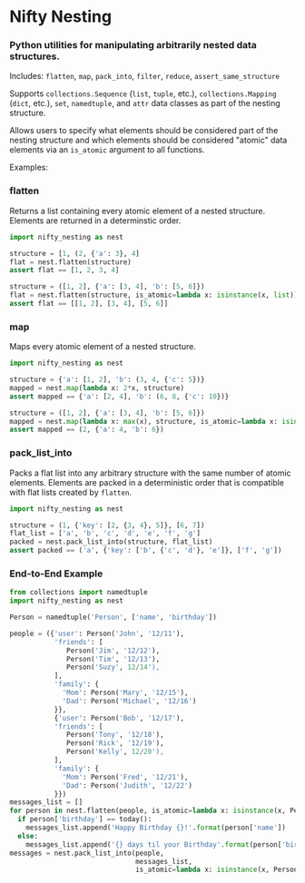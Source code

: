 # Nifty Nesting

### Python utilities for manipulating arbitrarily nested data structures.

Includes: `flatten`, `map`, `pack_into`, `filter`, `reduce`, `assert_same_structure`

Supports `collections.Sequence` (`list`, `tuple`, etc.), `collections.Mapping` (`dict`, etc.), `set`, `namedtuple`, and `attr` data classes as part of the nesting structure.

Allows users to specify what elements should be considered part of the nesting structure and which elements should be considered "atomic" data elements via an `is_atomic` argument to all functions.

Examples:

### flatten

Returns a list containing every atomic element of a nested structure. Elements are returned in a determinstic order.

```python
import nifty_nesting as nest

structure = [1, (2, {'a': 3}, 4]
flat = nest.flatten(structure)
assert flat == [1, 2, 3, 4]

structure = ([1, 2], {'a': [3, 4], 'b': [5, 6]})
flat = nest.flatten(structure, is_atomic=lambda x: isinstance(x, list))
assert flat == [[1, 2], [3, 4], [5, 6]] 
```

### map

Maps every atomic element of a nested structure.

```python
import nifty_nesting as nest

structure = {'a': [1, 2], 'b': (3, 4, {'c': 5})}
mapped = nest.map(lambda x: 2*x, structure)
assert mapped == {'a': [2, 4], 'b': (6, 8, {'c': 10})}

structure = ([1, 2], {'a': [3, 4], 'b': [5, 6]})
mapped = nest.map(lambda x: max(x), structure, is_atomic=lambda x: isinstance(x, list))
assert mapped == (2, {'a': 4, 'b': 6})
```

### pack_list_into

Packs a flat list into any arbitrary structure with the same number of atomic elements. Elements are packed in a deterministic order that is compatible with flat lists created by `flatten`.

```python
import nifty_nesting as nest

structure = (1, {'key': [2, {3, 4}, 5]}, [6, 7])
flat_list = ['a', 'b', 'c', 'd', 'e', 'f', 'g']
packed = nest.pack_list_into(structure, flat_list)
assert packed == ('a', {'key': ['b', {'c', 'd'}, 'e']}, ['f', 'g'])
```

### End-to-End Example
```python
from collections import namedtuple
import nifty_nesting as nest

Person = namedtuple('Person', ['name', 'birthday'])

people = ({'user': Person('John', '12/11'),
           'friends': [
              Person('Jim', '12/12'),
              Person('Tim', '12/13'),
              Person('Suzy', 12/14'),
           ],
           'family': {
             'Mom': Person('Mary', '12/15'),
             'Dad': Person('Michael', '12/16')
           }},
           {'user': Person('Bob', '12/17'),
           'friends': [
              Person('Tony', '12/18'),
              Person('Rick', '12/19'),
              Person('Kelly', 12/20'),
           ],
           'family': {
             'Mom': Person('Fred', '12/21'),
             'Dad': Person('Judith', '12/22')
           }})
messages_list = []
for person in nest.flatten(people, is_atomic=lambda x: isinstance(x, Person)):
  if person['birthday'] == today():
    messages_list.append('Happy Birthday {}!'.format(person['name'])
  else:
    messages_list.append('{} days til your Birthday'.format(person['birthday' - today()))
messages = nest.pack_list_into(people, 
                               messages_list, 
                               is_atomic=lambda x: isinstance(x, Person))
```
                            


           
           
